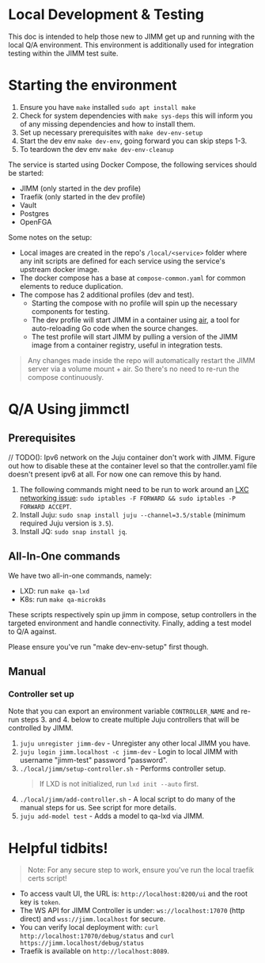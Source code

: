 # Local Development & Testing

This doc is intended to help those new to JIMM get up and running
with the local Q/A environment. This environment is additionally
used for integration testing within the JIMM test suite.

# Starting the environment
1. Ensure you have `make` installed `sudo apt install make`
2. Check for system dependencies with `make sys-deps` this will inform you of any missing dependencies and how to install them.
3. Set up necessary prerequisites with `make dev-env-setup`
4. Start the dev env `make dev-env`, going forward you can skip steps 1-3.
5. To teardown the dev env `make dev-env-cleanup`

The service is started using Docker Compose, the following services should be started:
- JIMM (only started in the dev profile)
- Traefik (only started in the dev profile)
- Vault
- Postgres
- OpenFGA

Some notes on the setup:
- Local images are created in the repo's `/local/<service>` folder where any init scripts are defined for each service using the service's upstream docker image.
- The docker compose has a base at `compose-common.yaml` for common elements to reduce duplication.
- The compose has 2 additional profiles (dev and test). 
  - Starting the compose with no profile will spin up the necessary components for testing.
  - The dev profile will start JIMM in a container using [air](https://github.com/air-verse/air), a tool for auto-reloading Go code when the source changes.
  - The test profile will start JIMM by pulling a version of the JIMM image from a container registry, useful in integration tests.

> Any changes made inside the repo will automatically restart the JIMM server via a volume mount + air. So there's no need to re-run the compose continuously.

# Q/A Using jimmctl

## Prerequisites

// TODO(): Ipv6 network on the Juju container don't work with JIMM. Figure out how to disable these at the container level so that the controller.yaml file doesn't present ipv6 at all. For now one can remove this by hand.

1. The following commands might need to be run to work around an [LXC networking
   issue](https://github.com/docker/for-linux/issues/103#issuecomment-383607773):
   `sudo iptables -F FORWARD && sudo iptables -P FORWARD ACCEPT`.
2. Install Juju: `sudo snap install juju --channel=3.5/stable` (minimum required Juju version is `3.5`).
3. Install JQ: `sudo snap install jq`.

## All-In-One commands
We have two all-in-one commands, namely:
- LXD: run `make qa-lxd`
- K8s: run `make qa-microk8s`

These scripts respectively spin up jimm in compose, setup controllers in the targeted environment
and handle connectivity. Finally, adding a test model to Q/A against.

Please ensure you've run "make dev-env-setup" first though.

## Manual
### Controller set up

Note that you can export an environment variable `CONTROLLER_NAME` and re-run steps 3. and 4. below to create multiple Juju
controllers that will be controlled by JIMM.

1. `juju unregister jimm-dev`                     - Unregister any other local JIMM you have.
2. `juju login jimm.localhost -c jimm-dev`        - Login to local JIMM with username "jimm-test" password "password".
3. `./local/jimm/setup-controller.sh`             - Performs controller setup.
   > If LXD is not initialized, run `lxd init --auto` first.
4. `./local/jimm/add-controller.sh`               - A local script to do many of the manual steps for us. See script for more details.
5. `juju add-model test`                          - Adds a model to qa-lxd via JIMM.

# Helpful tidbits!
> Note: For any secure step to work, ensure you've run the local traefik certs script!

- To access vault UI, the URL is: `http://localhost:8200/ui` and the root key is `token`.
- The WS API for JIMM Controller is under: `ws://localhost:17070` (http direct) and `wss://jimm.localhost` for secure.
- You can verify local deployment with: `curl http://localhost:17070/debug/status` and `curl https://jimm.localhost/debug/status`
- Traefik is available on `http://localhost:8089`.
